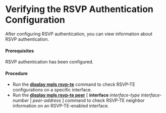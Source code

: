 Verifying the RSVP Authentication Configuration
===============================================

After configuring RSVP authentication, you can view information about RSVP authentication.

#### Prerequisites

RSVP authentication has been configured.
#### Procedure

* Run the [**display mpls rsvp-te**](cmdqueryname=display+mpls+rsvp-te) command to check RSVP-TE configurations on a specific interface.
* Run the [**display mpls rsvp-te peer**](cmdqueryname=display+mpls+rsvp-te+peer) [ **interface** *interface-type interface-number* | *peer-address* ] command to check RSVP-TE neighbor information on an RSVP-TE-enabled interface.